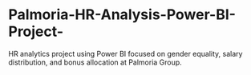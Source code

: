 # Palmoria-HR-Analysis-Power-BI-Project-
HR analytics project using Power BI focused on gender equality, salary distribution, and bonus allocation at Palmoria Group.
